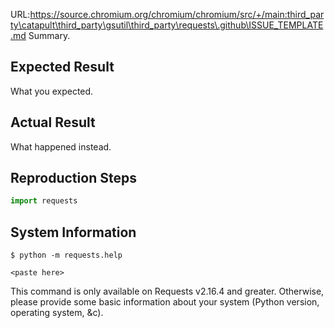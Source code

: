 URL:https://source.chromium.org/chromium/chromium/src/+/main:third_party\catapult\third_party\gsutil\third_party\requests\.github\ISSUE_TEMPLATE.md
Summary.

## Expected Result

What you expected.

## Actual Result

What happened instead.

## Reproduction Steps

```python
import requests

```

## System Information

    $ python -m requests.help

```
<paste here>
```

This command is only available on Requests v2.16.4 and greater. Otherwise,
please provide some basic information about your system (Python version,
operating system, &c).
